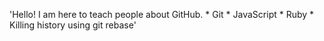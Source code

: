 'Hello! I am here to teach people about GitHub. * Git * JavaScript * Ruby * Killing history using git rebase' 
